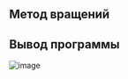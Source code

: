## Метод вращений

## Вывод программы
![image](https://github.com/zhuzzzhha/numerical_methods/blob/main/lab_4/1.jpg)
